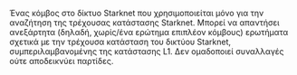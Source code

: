 Ένας κόμβος στο δίκτυο Starknet που χρησιμοποιείται μόνο για την αναζήτηση της τρέχουσας κατάστασης Starknet. Μπορεί να απαντήσει ανεξάρτητα (δηλαδή, χωρίς/ένα ερώτημα επιπλέον κόμβους) ερωτήματα σχετικά με την τρέχουσα κατάσταση του δικτύου Starknet, συμπεριλαμβανομένης της κατάστασης L1. Δεν ομαδοποιεί συναλλαγές ούτε αποδεικνύει παρτίδες.
